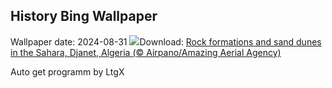 ## History Bing Wallpaper
Wallpaper date: 2024-08-31
![](https://www.bing.com/th?id=OHR.DjanetAlgeria_EN-IN1880956214_UHD.jpg&w=1000)Download: [Rock formations and sand dunes in the Sahara, Djanet, Algeria (© Airpano/Amazing Aerial Agency)](https://www.bing.com/th?id=OHR.DjanetAlgeria_EN-IN1880956214_UHD.jpg)

Auto get programm by LtgX
